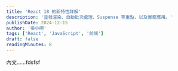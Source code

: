 ```yaml
---
title: 'React 18 的新特性詳解'
description: '並發渲染、自動批次處理、Suspense 等重點，以及實務應用。'
publishDate: 2024-12-15
author: '張小明'
tags: ['React', 'JavaScript', '前端']
draft: false
readingMinutes: 8
---
```


內文……fdsfsf
